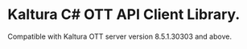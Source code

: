 # Kaltura C# OTT API Client Library.
Compatible with Kaltura OTT server version 8.5.1.30303 and above.
